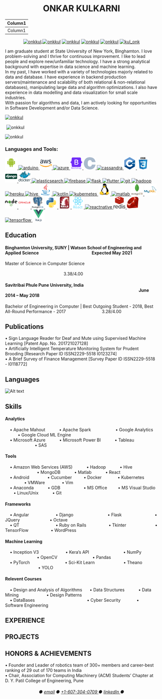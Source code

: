 <h1 align="center"> ONKAR KULKARNI </h1>


<p align="center">
<table align="center">
    <thead>
        <tr>
            <th align="center">Column1</th>
        </tr>
    </thead>
    <tbody>
        <tr>
            <td align="center">Column1</td>
        </tr>
    </tbody>
</table>
</p>


<p align="center">
<a href="kulonku96@gmail.com" target="blank"><img align="center" src="https://cdn.jsdelivr.net/npm/simple-icons@3.0.1/icons/gmail.svg" alt="onkkul" height="30" width="40" /</a>
<a href="https://linkedin.com/in/onkkul" target="blank"><img align="center" src="https://cdn.jsdelivr.net/npm/simple-icons@3.0.1/icons/linkedin.svg" alt="onkkul" height="30" width="40" /></a>
<a href="https://www.leetcode.com/onkkul" target="blank"><img align="center" src="https://cdn.jsdelivr.net/npm/simple-icons@3.0.1/icons/leetcode.svg" alt="onkkul" height="30" width="40" /></a>
<a href="https://www.hackerrank.com/onkkul" target="blank"><img align="center" src="https://cdn.jsdelivr.net/npm/simple-icons@3.0.1/icons/hackerrank.svg" alt="onkkul" height="30" width="40" /></a>
<a href="https://twitter.com/onkkul" target="blank"><img align="center" src="https://cdn.jsdelivr.net/npm/simple-icons@3.0.1/icons/twitter.svg" alt="onkkul" height="30" width="40" /></a>
<a href="https://instagram.com/onkkul" target="blank"><img align="center" src="https://cdn.jsdelivr.net/npm/simple-icons@3.0.1/icons/instagram.svg" alt="kul_onk" height="30" width="40" /></a>
</p>

I am graduate student at State University of New York, Binghamton. I love problem-solving and I thrive for continuous improvement. I like to lead people and explore new/unfamiliar technology. I have a strong analytical background with expertise in data science and machine learning. </br>
In my past, I have worked with a variety of technologies majorly related to data and database. I have experience in backend production servers(maintenance and scalability of both relational & non-relational databases), manipulating large data and algorithm optimizations. I also have experience in data modelling and data visualization for small scale industries.</br>
With passion for algorithms and data, I am actively looking for opportunities in Software Development and/or Data Science.</br>


<p align="left"> <a href="https://github.com/ryo-ma/github-profile-trophy"><img src="https://github-profile-trophy.vercel.app/?username=onkkul" alt="onkkul" /></a> </p>

<p>&nbsp;<img align="center" src="https://github-readme-stats.vercel.app/api?username=onkkul&show_icons=true&locale=en" alt="onkkul" /></p>

<p align="left"> <img src="https://komarev.com/ghpvc/?username=onkkul&label=Profile%20views&color=0e75b6&style=flat" alt="onkkul" /> </p>


<h3 align="left">Languages and Tools:</h3>
<p align="left"> <a href="https://developer.android.com" target="_blank"> <img src="https://raw.githubusercontent.com/devicons/devicon/master/icons/android/android-original-wordmark.svg" alt="android" width="40" height="40"/> </a> <a href="https://www.arduino.cc/" target="_blank"> <img src="https://cdn.worldvectorlogo.com/logos/arduino-1.svg" alt="arduino" width="40" height="40"/> </a> <a href="https://aws.amazon.com" target="_blank"> <img src="https://raw.githubusercontent.com/devicons/devicon/master/icons/amazonwebservices/amazonwebservices-original-wordmark.svg" alt="aws" width="40" height="40"/> </a> <a href="https://azure.microsoft.com/en-in/" target="_blank"> <img src="https://www.vectorlogo.zone/logos/microsoft_azure/microsoft_azure-icon.svg" alt="azure" width="40" height="40"/> </a> <a href="https://getbootstrap.com" target="_blank"> <img src="https://raw.githubusercontent.com/devicons/devicon/master/icons/bootstrap/bootstrap-plain-wordmark.svg" alt="bootstrap" width="40" height="40"/> </a> <a href="https://www.cprogramming.com/" target="_blank"> <img src="https://raw.githubusercontent.com/devicons/devicon/master/icons/c/c-original.svg" alt="c" width="40" height="40"/> </a> <a href="https://cassandra.apache.org/" target="_blank"> <img src="https://www.vectorlogo.zone/logos/apache_cassandra/apache_cassandra-icon.svg" alt="cassandra" width="40" height="40"/> </a> <a href="https://www.w3schools.com/cpp/" target="_blank"> <img src="https://raw.githubusercontent.com/devicons/devicon/master/icons/cplusplus/cplusplus-original.svg" alt="cplusplus" width="40" height="40"/> </a> <a href="https://www.w3schools.com/css/" target="_blank"> <img src="https://raw.githubusercontent.com/devicons/devicon/master/icons/css3/css3-original-wordmark.svg" alt="css3" width="40" height="40"/> </a> <a href="https://www.djangoproject.com/" target="_blank"> <img src="https://raw.githubusercontent.com/devicons/devicon/master/icons/django/django-original.svg" alt="django" width="40" height="40"/> </a> <a href="https://www.docker.com/" target="_blank"> <img src="https://raw.githubusercontent.com/devicons/devicon/master/icons/docker/docker-original-wordmark.svg" alt="docker" width="40" height="40"/> </a> <a href="https://www.elastic.co" target="_blank"> <img src="https://www.vectorlogo.zone/logos/elastic/elastic-icon.svg" alt="elasticsearch" width="40" height="40"/> </a> <a href="https://firebase.google.com/" target="_blank"> <img src="https://www.vectorlogo.zone/logos/firebase/firebase-icon.svg" alt="firebase" width="40" height="40"/> </a> <a href="https://flask.palletsprojects.com/" target="_blank"> <img src="https://www.vectorlogo.zone/logos/pocoo_flask/pocoo_flask-icon.svg" alt="flask" width="40" height="40"/> </a> <a href="https://flutter.dev" target="_blank"> <img src="https://www.vectorlogo.zone/logos/flutterio/flutterio-icon.svg" alt="flutter" width="40" height="40"/> </a> <a href="https://git-scm.com/" target="_blank"> <img src="https://www.vectorlogo.zone/logos/git-scm/git-scm-icon.svg" alt="git" width="40" height="40"/> </a> <a href="https://hadoop.apache.org/" target="_blank"> <img src="https://www.vectorlogo.zone/logos/apache_hadoop/apache_hadoop-icon.svg" alt="hadoop" width="40" height="40"/> </a> <a href="https://heroku.com" target="_blank"> <img src="https://www.vectorlogo.zone/logos/heroku/heroku-icon.svg" alt="heroku" width="40" height="40"/> </a> <a href="https://hive.apache.org/" target="_blank"> <img src="https://www.vectorlogo.zone/logos/apache_hive/apache_hive-icon.svg" alt="hive" width="40" height="40"/> </a> <a href="https://www.java.com" target="_blank"> <img src="https://raw.githubusercontent.com/devicons/devicon/master/icons/java/java-original.svg" alt="java" width="40" height="40"/> </a> <a href="https://kotlinlang.org" target="_blank"> <img src="https://www.vectorlogo.zone/logos/kotlinlang/kotlinlang-icon.svg" alt="kotlin" width="40" height="40"/> </a> <a href="https://kubernetes.io" target="_blank"> <img src="https://www.vectorlogo.zone/logos/kubernetes/kubernetes-icon.svg" alt="kubernetes" width="40" height="40"/> </a> <a href="https://www.linux.org/" target="_blank"> <img src="https://raw.githubusercontent.com/devicons/devicon/master/icons/linux/linux-original.svg" alt="linux" width="40" height="40"/> </a> <a href="https://www.mathworks.com/" target="_blank"> <img src="https://raw.githubusercontent.com/simple-icons/simple-icons/master/icons/mathworks.svg" alt="matlab" width="40" height="40"/> </a> <a href="https://www.mongodb.com/" target="_blank"> <img src="https://raw.githubusercontent.com/devicons/devicon/master/icons/mongodb/mongodb-original-wordmark.svg" alt="mongodb" width="40" height="40"/> </a> <a href="https://www.mysql.com/" target="_blank"> <img src="https://raw.githubusercontent.com/devicons/devicon/master/icons/mysql/mysql-original-wordmark.svg" alt="mysql" width="40" height="40"/> </a> <a href="https://nodejs.org" target="_blank"> <img src="https://raw.githubusercontent.com/devicons/devicon/master/icons/nodejs/nodejs-original-wordmark.svg" alt="nodejs" width="40" height="40"/> </a> <a href="https://www.oracle.com/" target="_blank"> <img src="https://raw.githubusercontent.com/devicons/devicon/master/icons/oracle/oracle-original.svg" alt="oracle" width="40" height="40"/> </a> <a href="https://www.postgresql.org" target="_blank"> <img src="https://raw.githubusercontent.com/devicons/devicon/master/icons/postgresql/postgresql-original-wordmark.svg" alt="postgresql" width="40" height="40"/> </a> <a href="https://www.python.org" target="_blank"> <img src="https://raw.githubusercontent.com/devicons/devicon/master/icons/python/python-original.svg" alt="python" width="40" height="40"/> </a> <a href="https://rubyonrails.org" target="_blank"> <img src="https://raw.githubusercontent.com/devicons/devicon/master/icons/rails/rails-original-wordmark.svg" alt="rails" width="40" height="40"/> </a> <a href="https://reactjs.org/" target="_blank"> <img src="https://raw.githubusercontent.com/devicons/devicon/master/icons/react/react-original-wordmark.svg" alt="react" width="40" height="40"/> </a> <a href="https://reactnative.dev/" target="_blank"> <img src="https://reactnative.dev/img/header_logo.svg" alt="reactnative" width="40" height="40"/> </a> <a href="https://redis.io" target="_blank"> <img src="https://raw.githubusercontent.com/devicons/devicon/master/icons/redis/redis-original-wordmark.svg" alt="redis" width="40" height="40"/> </a> <a href="https://www.ruby-lang.org/en/" target="_blank"> <img src="https://raw.githubusercontent.com/devicons/devicon/master/icons/ruby/ruby-original.svg" alt="ruby" width="40" height="40"/> </a> <a href="https://www.tensorflow.org" target="_blank"> <img src="https://www.vectorlogo.zone/logos/tensorflow/tensorflow-icon.svg" alt="tensorflow" width="40" height="40"/> </a> <a href="https://vuejs.org/" target="_blank"> <img src="https://raw.githubusercontent.com/devicons/devicon/master/icons/vuejs/vuejs-original-wordmark.svg" alt="vuejs" width="40" height="40"/> </a> </p>






































<h2>Education</h2>
<h4 align="left"> Binghamton University, SUNY | Watson School of Engineering and Applied Science &emsp;&emsp;&emsp;&emsp;&emsp;&emsp;&emsp;&emsp;&emsp;&emsp;&emsp;&emsp; Expected May 2021</h3>
Master of Science in Computer Science &emsp;&emsp;&emsp;&emsp;&emsp;&emsp;&emsp;&emsp;&emsp;&emsp;&emsp;&emsp;&emsp;&emsp;&emsp;&emsp;&emsp;&emsp;&emsp;&emsp;&emsp;&emsp;&emsp;&emsp; &emsp;&emsp;&emsp;&emsp;&emsp;&emsp;&emsp;&emsp;&emsp;&emsp;&emsp;&emsp;&emsp;&ensp; 3.38/4.00

<h4 align="left"> Savitribai Phule Pune University, India &emsp;&emsp;&emsp;&emsp;&emsp;&emsp;&emsp;&emsp;&emsp;&emsp;&emsp;&emsp;&emsp;&emsp;&emsp;&emsp;&emsp;&emsp;&emsp;&emsp;&emsp;&emsp;&emsp;&emsp; &emsp;&emsp;&emsp;&emsp;&emsp;&emsp;&emsp; June 2014 – May 2018</h3>
Bachelor of Engineering in Computer | Best Outgoing Student - 2018, Best All-Round Performance - 2017&emsp;&emsp;&emsp;&emsp;&emsp;&emsp;&emsp;&emsp;&ensp;3.28/4.00


<h2>Publications</h2>
  • Sign Language Reader for Deaf and Mute using Supervised Machine Learning [Patent App. No. 201721027128] </br>
  • Artificially Intelligent Temperature Monitoring System for Prudent Brooding [Research Paper ID ISSN2229-5518 I0123274] </br>
  • A Brief Survey of Finance Management [Survey Paper ID ISSN2229-5518 - I0118772] </br>


<h2> Languages </h2>
  
![Alt text](./Languages.jpg?raw=true "Optional Title")

<h2>Skills</h2>
<h4> Analytics </h4>
  &nbsp;&nbsp;&nbsp;&nbsp;• Apache Mahout &emsp;&emsp;&emsp;• Apache Spark &emsp;&emsp;&emsp;&emsp;&emsp;&ensp;• Google Analytics &emsp;&emsp;&emsp;• Google Cloud ML Engine </br>
  &nbsp;&nbsp;&nbsp;&nbsp;• Microsoft Azure &emsp;&emsp;&emsp;• Microsoft Power BI &emsp;&emsp;&emsp;• Tableau &emsp;&emsp;&emsp;&emsp;&emsp;&emsp;&emsp;• SAS </br>

<h4> Tools </h4>
  &nbsp;&nbsp;&nbsp;&nbsp;• Amazon Web Services (AWS) &emsp;&emsp;&emsp;• Hadoop &emsp;&emsp;&emsp;• Hive &emsp;&emsp;&emsp;&emsp;&emsp;&emsp;&emsp;&ensp;• MongoDB &emsp;&emsp;&emsp;• Matlab &emsp;&emsp;&emsp;• React </br>
  &nbsp;&nbsp;&nbsp;&nbsp;• Android &emsp;&emsp;&emsp;&emsp;• Cucumber &emsp;&emsp;&ensp;• Docker &emsp;&emsp;&emsp;&ensp;• Kubernetes &emsp;&emsp;&emsp;&emsp;&ensp;• VMWare&emsp;&emsp;&emsp;&emsp;• Vim</br>  
  &nbsp;&nbsp;&nbsp;&nbsp;• Anaconda &emsp;&emsp;&emsp;• GDB&emsp;&emsp;&emsp;&emsp;&emsp;&ensp;• MS Office &emsp;&emsp; • MS Visual Studio &emsp;&emsp;• Linux/Unix &emsp;&emsp;&emsp;• Git </br>

<h4> Frameworks </h4>
  &nbsp;&nbsp;&nbsp;&nbsp;• Angular &emsp;&emsp;&emsp;&emsp;&emsp;&emsp;• Django &emsp;&emsp;&emsp;&emsp;&emsp;&emsp;&emsp;&ensp; • Flask &emsp;&emsp;&emsp;&emsp;&ensp;&emsp;&emsp;&emsp;• JQuery &emsp;&emsp;&emsp;&emsp;&emsp;&emsp;&ensp; • Octave</br>
  &nbsp;&nbsp;&nbsp;&nbsp;• QT &emsp;&emsp;&emsp;&emsp;&emsp;&emsp;&emsp;&emsp; • Ruby on Rails &emsp;&emsp;&emsp;&emsp;&emsp;• Tkinter &emsp;&emsp;&emsp;&emsp;&ensp;&emsp;&emsp;• TensorFlow &emsp;&emsp;&emsp;&emsp;&emsp;• WordPress</br>

<h4> Machine Learning </h4>
  &nbsp;&nbsp;&nbsp;&nbsp;• 
Inception V3 &emsp;&emsp;&emsp;&emsp;&emsp;&emsp;• Kera’s API &emsp;&emsp;&emsp;&emsp;&emsp;&emsp;&emsp;&ensp; • NumPy &emsp;&emsp;&emsp;&emsp;&ensp;&emsp;&emsp;&emsp;• OpenCV  &emsp;&emsp;&emsp;&emsp;&emsp;&emsp;&emsp;&emsp;• Pandas</br>
  &nbsp;&nbsp;&nbsp;&nbsp;• PyTorch &emsp;&emsp;&emsp;&emsp;&emsp;&emsp;&emsp;&emsp;• Sci-Kit Learn &emsp;&emsp;&emsp;&emsp;&emsp;&emsp;&ensp;• Theano &emsp;&emsp;&emsp;&emsp;&emsp;&emsp;&emsp;&ensp; • YOLO</br>
  
<h4> Relevent Courses </h4>
&nbsp;&nbsp;&nbsp;&nbsp;• Design and Analysis of Algorithms &ensp;&emsp;• Data Structures &emsp;&emsp;&emsp;• Data Mining &emsp;&emsp;&emsp;&emsp;&emsp;&emsp; • Design Patterns </br>
&nbsp;&nbsp;&nbsp;&nbsp;• DataBases &emsp;&emsp;&emsp;&emsp;&emsp;&emsp;&emsp;&emsp;&emsp;&emsp;&emsp;&emsp;• Cyber Security &emsp;&emsp;&emsp;&ensp;• Software Engineering

<h2>EXPERIENCE</h2>

<h2>PROJECTS</h2>

<h2>HONORS & ACHIEVEMENTS </h2>
  • Founder and Leader of robotics team of 300+ members and career-best ranking of 29 out of 170 teams in India </br>
  • Chair, Association for Computing Machinery (ACM) Students’ Chapter at D. Y. Patil College of Engineering, Pune </br>
<h6 align="center"> ● <a href="kulonku96@gmail.com">email</a> ● <a href="+1-607-304-0709">+1-607-304-0709 </a> ● <a href="www.linkedin.com/in/onkkul/"> linkedIn </a> ● </h6>
